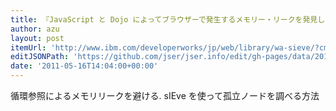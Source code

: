 ```yaml
---
title: 『JavaScript と Dojo によってブラウザーで発生するメモリー・リークを発見し、解決する』
author: azu
layout: post
itemUrl: 'http://www.ibm.com/developerworks/jp/web/library/wa-sieve/?cmp=dw&cpb=dwwdv&ct=dwrss&cr=dwrss&ccy=jp&csr=051311'
editJSONPath: 'https://github.com/jser/jser.info/edit/gh-pages/data/2011/05/index.json'
date: '2011-05-16T14:04:00+00:00'
---
```

循環参照によるメモリリークを避ける.
sIEve を使って孤立ノードを調べる方法
